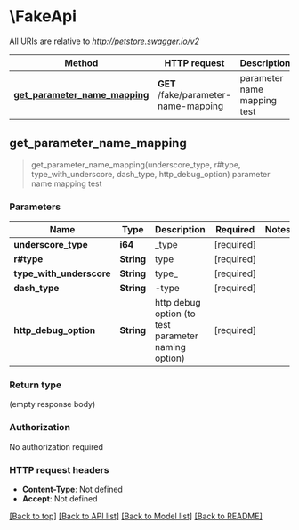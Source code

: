# \FakeApi

All URIs are relative to *http://petstore.swagger.io/v2*

Method | HTTP request | Description
------------- | ------------- | -------------
[**get_parameter_name_mapping**](FakeApi.md#get_parameter_name_mapping) | **GET** /fake/parameter-name-mapping | parameter name mapping test



## get_parameter_name_mapping

> get_parameter_name_mapping(underscore_type, r#type, type_with_underscore, dash_type, http_debug_option)
parameter name mapping test

### Parameters


Name | Type | Description  | Required | Notes
------------- | ------------- | ------------- | ------------- | -------------
**underscore_type** | **i64** | _type | [required] |
**r#type** | **String** | type | [required] |
**type_with_underscore** | **String** | type_ | [required] |
**dash_type** | **String** | -type | [required] |
**http_debug_option** | **String** | http debug option (to test parameter naming option) | [required] |

### Return type

 (empty response body)

### Authorization

No authorization required

### HTTP request headers

- **Content-Type**: Not defined
- **Accept**: Not defined

[[Back to top]](#) [[Back to API list]](../README.md#documentation-for-api-endpoints) [[Back to Model list]](../README.md#documentation-for-models) [[Back to README]](../README.md)


